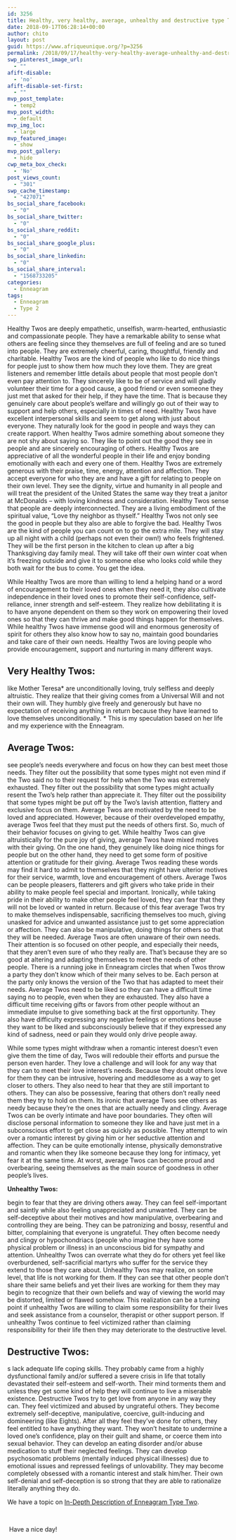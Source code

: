 ```yaml
---
id: 3256
title: Healthy, very healthy, average, unhealthy and destructive type Two Enneagram traits
date: 2018-09-17T06:28:14+00:00
author: chito
layout: post
guid: https://www.afriqueunique.org/?p=3256
permalink: /2018/09/17/healthy-very-healthy-average-unhealthy-and-destructive-type-two-enneagram-traits/
swp_pinterest_image_url:
  - ""
afift-disable:
  - 'no'
afift-disable-set-first:
  - ""
mvp_post_template:
  - temp2
mvp_post_width:
  - default
mvp_img_loc:
  - large
mvp_featured_image:
  - show
mvp_post_gallery:
  - hide
cwp_meta_box_check:
  - 'No'
post_views_count:
  - "301"
swp_cache_timestamp:
  - "427071"
bs_social_share_facebook:
  - "0"
bs_social_share_twitter:
  - "0"
bs_social_share_reddit:
  - "0"
bs_social_share_google_plus:
  - "0"
bs_social_share_linkedin:
  - "0"
bs_social_share_interval:
  - "1568733205"
categories:
  - Enneagram
tags:
  - Enneagram
  - Type 2
---
```

Healthy Twos are deeply empathetic, unselfish, warm-hearted, enthusiastic and compassionate people. They have a remarkable ability to sense what others are feeling since they themselves are full of feeling and are so tuned into people. They are extremely cheerful, caring, thoughtful, friendly and charitable. Healthy Twos are the kind of people who like to do nice things for people just to show them how much they love them. They are great listeners and remember little details about people that most people don’t even pay attention to. They sincerely like to be of service and will gladly volunteer their time for a good cause, a good friend or even someone they just met that asked for their help, if they have the time. That is because they genuinely care about people’s welfare and willingly go out of their way to support and help others, especially in times of need. Healthy Twos have excellent interpersonal skills and seem to get along with just about everyone. They naturally look for the good in people and ways they can create rapport. When healthy Twos admire something about someone they are not shy about saying so. They like to point out the good they see in people and are sincerely encouraging of others. Healthy Twos are appreciative of all the wonderful people in their life and enjoy bonding emotionally with each and every one of them. Healthy Twos are extremely generous with their praise, time, energy, attention and affection. They accept everyone for who they are and have a gift for relating to people on their own level. They see the dignity, virtue and humanity in all people and will treat the president of the United States the same way they treat a janitor at McDonalds – with loving kindness and consideration. Healthy Twos sense that people are deeply interconnected. They are a living embodiment of the spiritual value, “Love thy neighbor as thyself.” Healthy Twos not only see the good in people but they also are able to forgive the bad. Healthy Twos are the kind of people you can count on to go the extra mile. They will stay up all night with a child (perhaps not even their own!) who feels frightened. They will be the first person in the kitchen to clean up after a big Thanksgiving day family meal. They will take off their own winter coat when it’s freezing outside and give it to someone else who looks cold while they both wait for the bus to come. You get the idea.

While Healthy Twos are more than willing to lend a helping hand or a word of encouragement to their loved ones when they need it, they also cultivate independence in their loved ones to promote their self-confidence, self-reliance, inner strength and self-esteem. They realize how debilitating it is to have anyone dependent on them so they work on empowering their loved ones so that they can thrive and make good things happen for themselves. While healthy Twos have immense good will and enormous generosity of spirit for others they also know how to say no, maintain good boundaries and take care of their own needs. Healthy Twos are loving people who provide encouragement, support and nurturing in many different ways.

## Very Healthy Twos:

like Mother Teresa\* are unconditionally loving, truly selfless and deeply altruistic. They realize that their giving comes from a Universal Will and not their own will. They humbly give freely and generously but have no expectation of receiving anything in return because they have learned to love themselves unconditionally. \* This is my speculation based on her life and my experience with the Enneagram.

## Average Twos:&nbsp;

see people’s needs everywhere and focus on how they can best meet those needs. They filter out the possibility that some types might not even mind if the Two said no to their request for help when the Two was extremely exhausted. They filter out the possibility that some types might actually resent the Two’s help rather than appreciate it. They filter out the possibility that some types might be put off by the Two’s lavish attention, flattery and exclusive focus on them. Average Twos are motivated by the need to be loved and appreciated. However, because of their overdeveloped empathy, average Twos feel that they must put the needs of others first. So, much of their behavior focuses on giving to get. While healthy Twos can give altruistically for the pure joy of giving, average Twos have mixed motives with their giving. On the one hand, they genuinely like doing nice things for people but on the other hand, they need to get some form of positive attention or gratitude for their giving. Average Twos reading these words may find it hard to admit to themselves that they might have ulterior motives for their service, warmth, love and encouragement of others. Average Twos can be people pleasers, flatterers and gift givers who take pride in their ability to make people feel special and important. Ironically, while taking pride in their ability to make other people feel loved, they can fear that they will not be loved or wanted in return. Because of this fear average Twos try to make themselves indispensable, sacrificing themselves too much, giving unasked for advice and unwanted assistance just to get some appreciation or affection. They can also be manipulative, doing things for others so that they will be needed. Average Twos are often unaware of their own needs. Their attention is so focused on other people, and especially their needs, that they aren’t even sure of who they really are. That’s because they are so good at altering and adapting themselves to meet the needs of other people. There is a running joke in Enneagram circles that when Twos throw a party they don’t know which of their many selves to be. Each person at the party only knows the version of the Two that has adapted to meet their needs. Average Twos need to be liked so they can have a difficult time saying no to people, even when they are exhausted. They also have a difficult time receiving gifts or favors from other people without an immediate impulse to give something back at the first opportunity. They also have difficulty expressing any negative feelings or emotions because they want to be liked and subconsciously believe that if they expressed any kind of sadness, need or pain they would only drive people away.<!--nextpage-->

While some types might withdraw when a romantic interest doesn’t even give them the time of day, Twos will redouble their efforts and pursue the person even harder. They love a challenge and will look for any way that they can to meet their love interest’s needs. Because they doubt others love for them they can be intrusive, hovering and meddlesome as a way to get closer to others. They also need to hear that they are still important to others. They can also be possessive, fearing that others don’t really need them they try to hold on them. Its ironic that average Twos see others as needy because they’re the ones that are actually needy and clingy. Average Twos can be overly intimate and have poor boundaries. They often will disclose personal information to someone they like and have just met in a subconscious effort to get close as quickly as&nbsp;possible. They attempt to win over a romantic interest by giving him or her seductive attention and affection. They can be quite emotionally intense, physically demonstrative and romantic when they like someone because they long for intimacy, yet fear it at the same time. At worst, average Twos can become proud and overbearing, seeing themselves as the main source of goodness in other people’s lives.

**Unhealthy Twos:&nbsp;**

begin to fear that they are driving others away. They can feel self-important and saintly while also feeling unappreciated and unwanted. They can be self-deceptive about their motives and how manipulative, overbearing and controlling they are being. They can be patronizing and bossy, resentful and bitter, complaining that everyone is ungrateful. They often become needy and clingy or hypochondriacs (people who imagine they have some physical problem or illness) in an unconscious bid for sympathy and attention. Unhealthy Twos can overrate what they do for others yet feel like overburdened, self-sacrificial martyrs who suffer for the service they extend to those they care about. Unhealthy Twos may realize, on some level, that life is not working for them. If they can see that other people don’t share their same beliefs and yet their lives are working for them they may begin to recognize that their own beliefs and way of viewing the world may be distorted, limited or flawed somehow. This realization can be a turning point if unhealthy Twos are willing to claim some responsibility for their lives and seek assistance from a counselor, therapist or other support person. If unhealthy Twos continue to feel victimized rather than claiming responsibility for their life then they may deteriorate to the destructive level.

## Destructive Twos:

s lack adequate life coping skills. They probably came from a highly dysfunctional family and/or suffered a severe crisis in life that totally devastated their self-esteem and self-worth. Their mind torments them and unless they get some kind of help they will continue to live a miserable existence. Destructive Twos try to get love from anyone in any way they can. They feel victimized and abused by ungrateful others. They become extremely self-deceptive, manipulative, coercive, guilt-inducing and domineering (like Eights). After all they feel they’ve done for others, they feel entitled to have anything they want. They won’t hesitate to undermine a loved one’s confidence, play on their guilt and shame, or coerce them into sexual behavior. They can develop an eating disorder and/or abuse medication to stuff their neglected feelings. They can develop psychosomatic problems (mentally induced physical illnesses) due to emotional issues and repressed feelings of unlovability. They may become completely obsessed with a romantic interest and stalk him/her. Their own self-denial and self-deception is so strong that they are able to rationalize literally anything they do.

We have a topic on [In-Depth Description of Enneagram Type Two](https://www.afriqueunique.org/in-depth-descrip…neagram-type-two/).

&nbsp;

&nbsp;Have a nice day!